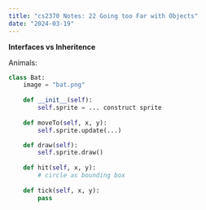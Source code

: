 ```yaml
---
title: "cs2370 Notes: 22 Going too Far with Objects"
date: "2024-03-19"
---
```


**Interfaces vs Inheritence**

Animals:


```python
class Bat:
    image = "bat.png"
    
    def __init__(self):
        self.sprite = ... construct sprite
    
    def moveTo(self, x, y):
        self.sprite.update(...)

    def draw(self):
        self.sprite.draw()
    
    def hit(self, x, y):
        # circle as bounding box
    
    def tick(self, x, y):
        pass
```




